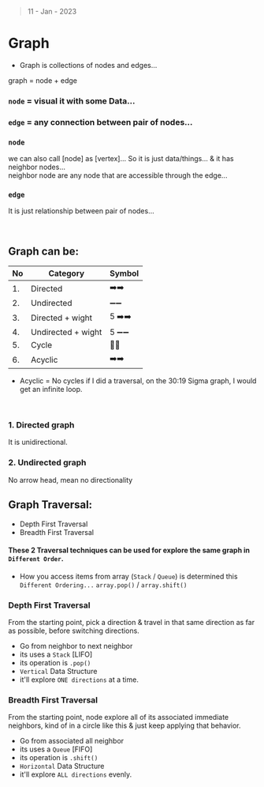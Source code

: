 > 11 - Jan - 2023

# Graph 
* Graph is collections of nodes and edges...

graph = node + edge

### `node` = visual it with some Data... 
### `edge` = any connection between pair of nodes... 

### `node` 
we can also call [node] as [vertex]... So it is just data/things... & it has neighbor nodes... <br/> neighbor node are any node that are accessible through the edge...

### `edge` 
It is just relationship between pair of nodes...

<br/>

## Graph can be:
|No| Category           | Symbol  |
|--|--------------------|---------|
|1.| Directed           | ➡️➡️   |  
|2.| Undirected         | ➖➖   |
|3.| Directed + wight   | 5 ➡️➡️ |  
|4.| Undirected + wight | 5 ➖➖ |
|5.| Cycle              | 🔁🔁   |
|6.| Acyclic            | ➡️➡️   |

* Acyclic = No cycles
 if I did a traversal, on the
30:19
Sigma graph, I would get an infinite loop.

<br/>

### 1. Directed graph
It is unidirectional.


### 2. Undirected graph 
No arrow head, mean no directionality


## Graph Traversal:

* Depth First Traversal
* Breadth First Traversal

#### These 2 Traversal techniques can be used for explore the same graph in `Different Order`. 
* How you access items from array (`Stack` / `Queue`) is determined this `Different Ordering...` `array.pop()` / `array.shift()`


### Depth First Traversal
From the starting point, pick a direction & travel in that same direction as far as possible, before switching directions.
* Go from neighbor to next neighbor
* its uses a `Stack` [LIFO]
* its operation is `.pop()`
* `Vertical` Data Structure
* it'll explore `ONE directions` at a time. 

### Breadth First Traversal
From the starting point, node explore all of its associated immediate neighbors, kind of in a circle like this & just keep applying that behavior.
* Go from associated all neighbor
* its uses a `Queue` [FIFO]
* its operation is `.shift()`
* `Horizontal` Data Structure
* it'll explore `ALL directions` evenly.

